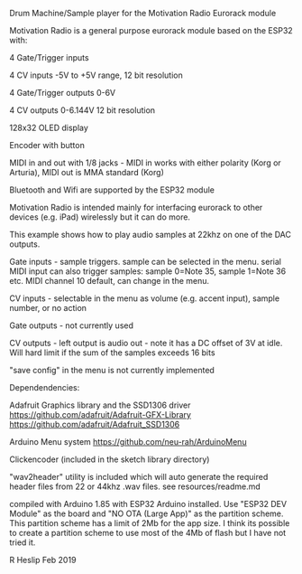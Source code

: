 Drum Machine/Sample player for the Motivation Radio Eurorack module

Motivation Radio is a general purpose eurorack module based on the ESP32 with:

4 Gate/Trigger inputs

4 CV inputs -5V to +5V range, 12 bit resolution

4 Gate/Trigger outputs 0-6V

4 CV outputs 0-6.144V 12 bit resolution

128x32 OLED display

Encoder with button

MIDI in and out with 1/8 jacks - MIDI in works with either polarity (Korg or Arturia), MIDI out is MMA standard (Korg)

Bluetooth and Wifi are supported by the ESP32 module


Motivation Radio is intended mainly for interfacing eurorack to other devices (e.g. iPad) wirelessly but it can do more.

This example shows how to play audio samples at 22khz on one of the DAC outputs. 

Gate inputs - sample triggers. sample can be selected in the menu. serial MIDI input can also trigger samples: sample 0=Note 35, sample 1=Note 36 etc. MIDI channel 10 default, can change in the menu.

CV inputs - selectable in the menu as volume (e.g. accent input), sample number, or no action

Gate outputs - not currently used

CV outputs - left output is audio out - note it has a DC offset of 3V at idle. Will hard limit if the sum of the samples exceeds 16 bits 

"save config" in the menu is not currently implemented


Dependendencies:

Adafruit Graphics library and the SSD1306 driver https://github.com/adafruit/Adafruit-GFX-Library https://github.com/adafruit/Adafruit_SSD1306

Arduino Menu system https://github.com/neu-rah/ArduinoMenu

Clickencoder (included in the sketch library directory)

"wav2header" utility is included which will auto generate the required header files from 22 or 44khz .wav files. see resources/readme.md

compiled with Arduino 1.85 with ESP32 Arduino installed. Use "ESP32 DEV Module" as the board and "NO OTA (Large App)" as the partition scheme. This partition scheme has a limit of 2Mb for the app size. I think its possible to create a partition scheme to use most of the 4Mb of flash but I have not tried it. 

R Heslip Feb 2019

